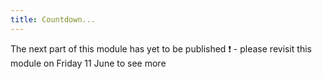 ```yaml
---
title: Countdown...
---
```


The next part of this module has yet to be published :exclamation: - please revisit this module on Friday 11 June to see more